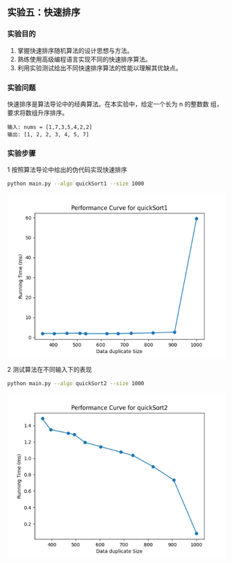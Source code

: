 ## 实验五：快速排序

### 实验目的
1. 掌握快速排序随机算法的设计思想与方法。
2. 熟练使用高级编程语言实现不同的快速排序算法。
3. 利用实验测试给出不同快速排序算法的性能以理解其优缺点。

### 实验问题
快速排序是算法导论中的经典算法。在本实验中，给定一个长为 n 的整数数
组，要求将数组升序排序。

 
```
输入: nums = [1,7,3,5,4,2,2]
输出: [1, 2, 2, 3, 4, 5, 7]
```


### 实验步骤


1 按照算法导论中给出的伪代码实现快速排序

```bash
python main.py --algo quickSort1 --size 1000
```

![img.png](./Performance_Curve_for_quickSort1.png)

2 测试算法在不同输入下的表现

```bash
python main.py --algo quickSort2 --size 1000
```

![img.png](./Performance_Curve_for_quickSort2.png)

